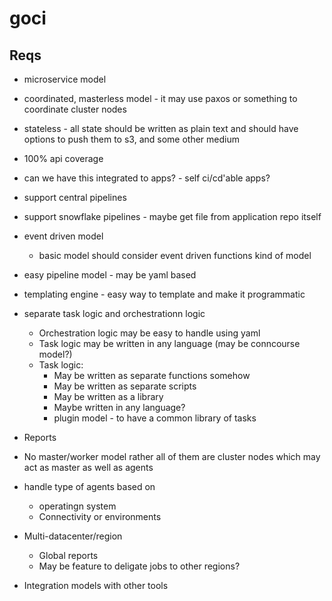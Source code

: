 # goci

## Reqs
* microservice model
* coordinated, masterless model - it may use paxos or something to coordinate cluster nodes
* stateless - all state should be written as plain text and should have options to push them to s3, and some other medium
* 100% api coverage
* can we have this integrated to apps? - self ci/cd'able apps?
* support central pipelines
* support snowflake pipelines - maybe get file from application repo itself
* event driven model
  * basic model should consider event driven functions kind of model
* easy pipeline model - may be yaml based
* templating engine - easy way to template and make it programmatic
* separate task  logic and orchestrationn logic
  * Orchestration logic may be easy to handle using yaml
  * Task logic may be written in any language (may be conncourse model?)
  * Task logic:
    * May be written as separate functions somehow
    * May be written as separate scripts
    * May be written as a library
    * Maybe written in any language?
    * plugin model - to have a common library of tasks
    
* Reports 
* No master/worker model rather all of them are cluster nodes which may act as master as well as agents
* handle type of agents based on
  * operatingn system
  * Connectivity or environments
* Multi-datacenter/region
  * Global reports 
  * May be feature to deligate jobs to other regions?
* Integration models with other tools
